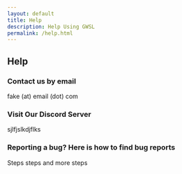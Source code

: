 ```yaml
---
layout: default
title: Help
description: Help Using GWSL
permalink: /help.html
---
```


## Help

### Contact us by email

fake (at) email (dot) com

### Visit Our Discord Server

sjlfjslkdjflks

### Reporting a bug? Here is how to find bug reports

Steps steps and more steps

